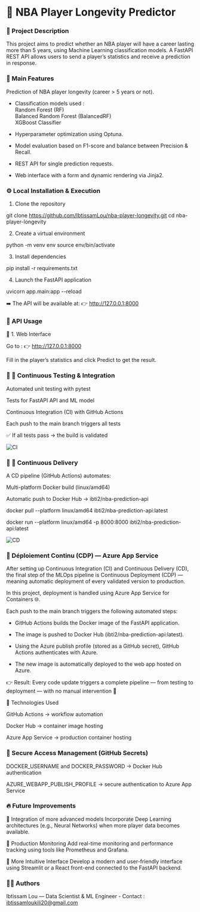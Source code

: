 # 🏀 NBA Player Longevity Predictor

### **📌 Project Description**

This project aims to predict whether an NBA player will have a career lasting more than 5 years, using Machine Learning classification models.
A FastAPI REST API allows users to send a player’s statistics and receive a prediction in response.

### **🚀 Main Features**

Prediction of NBA player longevity (career > 5 years or not).

- Classification models used :<br>
Random Forest (RF)<br>
Balanced Random Forest (BalancedRF)<br>
XGBoost Classifier<br>

- Hyperparameter optimization using Optuna.
- Model evaluation based on F1-score and balance between Precision & Recall.
- REST API for single prediction requests.
- Web interface with a form and dynamic rendering via Jinja2.


### **⚙️ Local Installation & Execution**

1. Clone the repository
   
git clone https://github.com/IbtissamLou/nba-player-longevity.git
cd nba-player-longevity

2. Create a virtual environment
   
python -m venv env
source env/bin/activate

3. Install dependencies
   
pip install -r requirements.txt

4. Launch the FastAPI application
   
uvicorn app.main:app --reload


➡️ The API will be available at:
👉 http://127.0.0.1:8000

### **🎯 API Usage**

🔹 1. Web Interface

Go to :
👉 http://127.0.0.1:8000

Fill in the player’s statistics and click Predict to get the result.

### **🧪 🔁 Continuous Testing & Integration**

Automated unit testing with pytest

Tests for FastAPI API and ML model

Continuous Integration (CI) with GitHub Actions

Each push to the main branch triggers all tests

✅ If all tests pass → the build is validated

![CI](https://github.com/IbtissamLou/nba-player-longevity/actions/workflows/ci.yml/badge.svg)

### **🚚 🚀 Continuous Delivery**

A CD pipeline (GitHub Actions) automates:

Multi-platform Docker build (linux/amd64)

Automatic push to Docker Hub → ibti2/nba-prediction-api

docker pull --platform linux/amd64 ibti2/nba-prediction-api:latest

docker run --platform linux/amd64 -p 8000:8000 ibti2/nba-prediction-api:latest

![CD](https://github.com/IbtissamLou/nba-player-longevity/actions/workflows/cd.yml/badge.svg)


### **🚀 Déploiement Continu (CDP) — Azure App Service**

After setting up Continuous Integration (CI) and Continuous Delivery (CD),
the final step of the MLOps pipeline is Continuous Deployment (CDP) — meaning automatic deployment of every validated version to production.

In this project, deployment is handled using Azure App Service for Containers 🌐.

Each push to the main branch triggers the following automated steps:

- GitHub Actions builds the Docker image of the FastAPI application.

- The image is pushed to Docker Hub (ibti2/nba-prediction-api:latest).

- Using the Azure publish profile (stored as a GitHub secret), GitHub Actions authenticates with Azure.

- The new image is automatically deployed to the web app hosted on Azure.

👉 Result: Every code update triggers a complete pipeline — from testing to deployment — with no manual intervention 🚀

🔑 Technologies Used

GitHub Actions → workflow automation

Docker Hub → container image hosting

Azure App Service → production container hosting

### **🔐 Secure Access Management (GitHub Secrets)**

DOCKER_USERNAME and DOCKER_PASSWORD → Docker Hub authentication

AZURE_WEBAPP_PUBLISH_PROFILE → secure authentication to Azure App Service


### **🔥 Future Improvements**

🤖 Integration of more advanced models
Incorporate Deep Learning architectures (e.g., Neural Networks) when more player data becomes available.

🧩 Production Monitoring
Add real-time monitoring and performance tracking using tools like Prometheus and Grafana.

🎨 More Intuitive Interface
Develop a modern and user-friendly interface using Streamlit or a React front-end connected to the FastAPI backend.

### **🧑‍💻 Authors**
Ibtissam Lou — Data Scientist & ML Engineer - Contact : ibtissamloukili20@gmail.com
